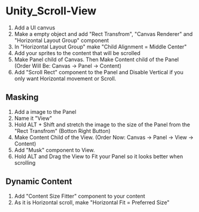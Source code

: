 # Unity_Scroll-View

1. Add a UI canvus
2. Make a empty object and add "Rect Transfrom", "Canvas Renderer" and "Horizontal Layout Group" component
3. In "Horizontal Layout Group" make "Child Alignment = Middle Center"
4. Add your sprites to the content that will be scrolled
5. Make Panel child of Canvas. Then Make Content child of the Panel (Order Will Be: Canvas -> Panel -> Content)
6. Add "Scroll Rect" component to the Panel and Disable Vertical if you only want Horizontal movement or Scroll.

## Masking

1. Add a image to the Panel
2. Name it "View"
3. Hold ALT + Shift and stretch the image to the size of the Panel from the "Rect Transfrom" (Botton Right Button) 
4. Make Content Child of the View. (Order Now: Canvas -> Panel -> View -> Content) 
5. Add "Musk" component to View.
6. Hold ALT and Drag the View to Fit your Panel so it looks better when scrolling

## Dynamic Content

1. Add "Content Size Fitter" component to your content
2. As it is Horizontal scroll, make "Horizontal Fit = Preferred Size"
